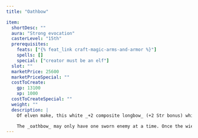 ```yaml
---
title: "Oathbow"

item:
  shortDesc: ""
  aura: "Strong evocation"
  casterLevel: "15th"
  prerequisites:
    feats: ["{% feat_link craft-magic-arms-and-armor %}"]
    spells: []
    special: ["creator must be an elf"]
  slot: ""
  marketPrice: 25600
  marketPriceSpecial: ""
  costToCreate:
    gp: 13100
    xp: 1000
  costToCreateSpecial: ""
  weight: ""
  description: |
    Of elven make, this white _+2 composite longbow_ (+2 Str bonus) whispers "Swift defeat to my enemies" in Elven when nocked and pulled. Once per day, if the firer swears aloud to slay her target (a free action), the bow's whisper becomes the low shout "Swift death to those who have wronged me." Against such a sworn enemy, the bow has a +5 enhancement bonus, and arrows launched from it deal an additional {% die_roll 2 6 0 %} points of damage (and &times;4 on a critical hit instead of the normal &times;3). However, the bow is treated as only a masterwork weapon against all foes other than the sworn enemy, and the wielder takes a -1 penalty on attack rolls with any weapon other than the _oathbow_. These bonuses and penalties last for seven days or until the sworn enemy is slain or destroyed by the wielder of the _oathbow_, whichever comes first.

    The _oathbow_ may only have one sworn enemy at a time. Once the wielder swears to slay a target, he cannot make a new oath until he has slain that target or seven days have passed. Even if the wielder slays the sworn enemy on the same day that he makes the oath, he cannot activate the _oathbow_'s special power again until 24 hours have passed from the time he made the oath.
---
```

